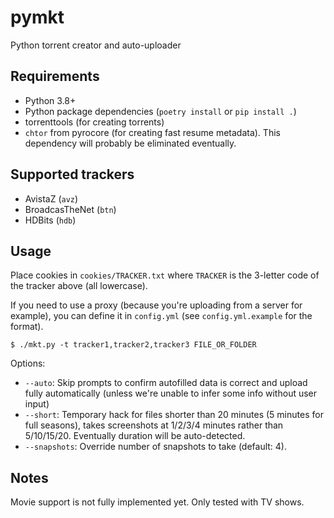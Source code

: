 # pymkt

Python torrent creator and auto-uploader

## Requirements
* Python 3.8+
* Python package dependencies (`poetry install` or `pip install .`)
* torrenttools (for creating torrents)
* `chtor` from pyrocore (for creating fast resume metadata).
  This dependency will probably be eliminated eventually.

## Supported trackers
* AvistaZ (`avz`)
* BroadcasTheNet (`btn`)
* HDBits (`hdb`)

## Usage
Place cookies in `cookies/TRACKER.txt` where `TRACKER` is the 3-letter code of the tracker above
(all lowercase).

If you need to use a proxy (because you're uploading from a server for example),
you can define it in `config.yml` (see `config.yml.example` for the format).

```
$ ./mkt.py -t tracker1,tracker2,tracker3 FILE_OR_FOLDER
```
Options:
* `--auto`: Skip prompts to confirm autofilled data is correct and upload fully automatically
  (unless we're unable to infer some info without user input)
* `--short`: Temporary hack for files shorter than 20 minutes (5 minutes for full seasons),
  takes screenshots at 1/2/3/4 minutes rather than 5/10/15/20. Eventually duration will be
  auto-detected.
* `--snapshots`: Override number of snapshots to take (default: 4).

## Notes
Movie support is not fully implemented yet. Only tested with TV shows.
